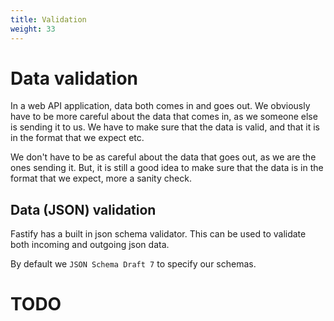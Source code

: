 ```yaml
---
title: Validation
weight: 33
---
```


# Data validation

In a web API application, data both comes in and goes out. We obviously have to
be more careful about the data that comes in, as we someone else is sending it to
us. We have to make sure that the data is valid, and that it is in the format that
we expect etc. 

We don't have to be as careful about the data that goes out, as we are the ones 
sending it. But, it is still a good idea to make sure that the data is in the format
that we expect, more a sanity check.

## Data (JSON) validation

Fastify has a built in json schema validator. This can be used to validate both
incoming and outgoing json data.

By default we `JSON Schema Draft 7` to specify our schemas.

# TODO